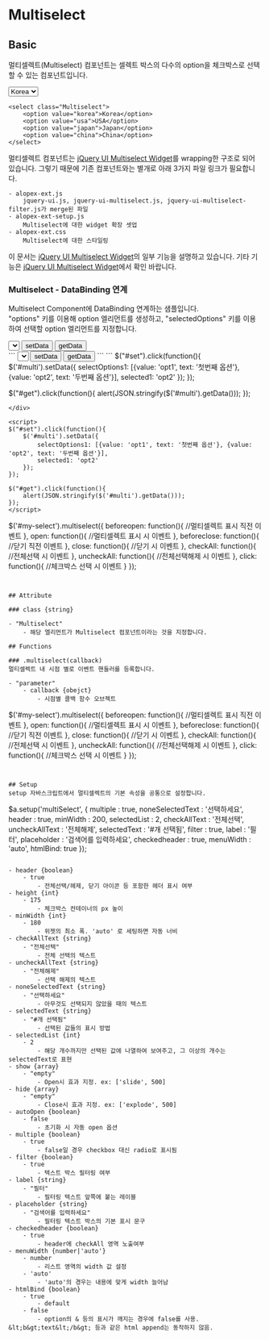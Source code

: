 # Multiselect

## Basic
멀티셀렉트(Multiselect) 컴포넌트는 셀렉트 박스의 다수의 option을 체크박스로 선택할 수 있는 컴포넌트입니다.

<select class="Multiselect">
    <option value="korea">Korea</option>
    <option value="usa">USA</option>
    <option value="japan">Japan</option>
    <option value="china">China</option>
</select>

```
<select class="Multiselect">
    <option value="korea">Korea</option>
    <option value="usa">USA</option>
    <option value="japan">Japan</option>
    <option value="china">China</option>
</select>
```

멀티셀렉트 컴포넌트는 [jQuery UI Multiselect Widget](https://github.com/ehynds/jquery-ui-multiselect-widget)를 wrapping한 구조로 되어 있습니다. 그렇기 때문에 기존 컴포넌트와는 별개로 아래 3가지 파일 링크가 필요합니다.

	- alopex-ext.js
		jquery-ui.js, jquery-ui-multiselect.js, jquery-ui-multiselect-filter.js가 merge된 파일
	- alopex-ext-setup.js
		Multiselect에 대한 widget 확장 셋업
	- alopex-ext.css
		Multiselect에 대한 스타일링

이 문서는 [jQuery UI Multiselect Widget](https://github.com/ehynds/jquery-ui-multiselect-widget)의 일부 기능을 설명하고 있습니다. 기타 기능은 [jQuery UI Multiselect Widget](https://github.com/ehynds/jquery-ui-multiselect-widget)에서 확인 바랍니다.


### Multiselect - DataBinding 연계

Multiselect Component에 DataBinding 연계하는 샘플입니다.  
"options" 키를 이용해 option 엘리먼트를 생성하고, "selectedOptions" 키를 이용하여 선택할 option 엘리먼트를 지정합니다.  
	
<div class="eg">
<div class="egview">
	<select id="multi" class="Multiselect" data-bind="options: selectOptions1, selectedOptions: selected1">
	</select>
	<button class="Button" id="set">setData</button>
	<button class="Button" id="get">getData</button>
</div>
```
<label>
	<select id="multi" class="Multiselect"
		data-bind="options: selectOptions1, selectedOptions: selected1">
	</select>
	<button class="Button" id="set">setData</button>
	<button class="Button" id="get">getData</button>
```
```
$("#set").click(function(){
	$('#multi').setData({
		selectOptions1: [{value: 'opt1', text: '첫번째 옵션'}, {value: 'opt2', text: '두번째 옵션'}],
		selected1: 'opt2'
	});
});
    		
$("#get").click(function(){
	alert(JSON.stringify($('#multi').getData()));
});
```
</div>

<script>
$("#set").click(function(){
	$('#multi').setData({
		selectOptions1: [{value: 'opt1', text: '첫번째 옵션'}, {value: 'opt2', text: '두번째 옵션'}],
		selected1: 'opt2'
	});
});
    		
$("#get").click(function(){
	alert(JSON.stringify($('#multi').getData()));
});
</script>

```
$('#my-select').multiselect({
		beforeopen: function(){
			//멀티셀렉트 표시 직전 이벤트
		},
		open: function(){
			//멀티셀렉트 표시 시 이벤트
		},
		beforeclose: function(){
			//닫기 직전 이벤트
		},
		close: function(){
			//닫기 시 이벤트
		},
		checkAll: function(){
			//전체선택 시 이벤트
		},
		uncheckAll: function(){
			//전체선택해제 시 이벤트
		},
		click: function(){
			//체크박스 선택 시 이벤트
		}
	});
```


## Attribute

### class {string}

- "Multiselect"  
	- 해당 엘리먼트가 Multiselect 컴포넌트이라는 것을 지정합니다.

## Functions

### .multiselect(callback)
멀티셀렉트 내 시점 별로 이벤트 핸들러를 등록합니다.

- "parameter"
	- callback {obejct}
		- 시점별 콜백 함수 오브젝트

```
$('#my-select').multiselect({
		beforeopen: function(){
			//멀티셀렉트 표시 직전 이벤트
		},
		open: function(){
			//멀티셀렉트 표시 시 이벤트
		},
		beforeclose: function(){
			//닫기 직전 이벤트
		},
		close: function(){
			//닫기 시 이벤트
		},
		checkAll: function(){
			//전체선택 시 이벤트
		},
		uncheckAll: function(){
			//전체선택해제 시 이벤트
		},
		click: function(){
			//체크박스 선택 시 이벤트
		}
	});
```


## Setup
setup 자바스크립트에서 멀티셀렉트의 기본 속성을 공통으로 설정합니다. 

```
$a.setup('multiSelect', {
	multiple : true,
	noneSelectedText : '선택하세요',
	header : true,
	minWidth : 200,
	selectedList : 2,
	checkAllText : '전체선택',
	uncheckAllText : '전체해제',
	selectedText : '#개 선택됨',
	filter : true,
	label : '필터',
	placeholder : '검색어를 입력하세요',
	checkedheader : true,
	menuWidth : 'auto',
	htmlBind: true
});
```

- header {boolean}
	- true
		- 전체선택/헤제, 닫기 아이콘 등 포함한 헤더 표시 여부
- height {int}
	- 175
		- 체크박스 컨테이너의 px 높이
- minWidth {int}
	- 180
		- 위젯의 최소 폭. 'auto' 로 세팅하면 자동 너비
- checkAllText {string}
	- "전체선택"
		- 전체 선택의 텍스트
- uncheckAllText {string}
	- "전체해제"
		- 선택 해제의 텍스트
- noneSelectedText {string}
	- "선택하세요"
		- 아무것도 선택되지 않았을 때의 텍스트
- selectedText {string}
	- "#개 선택됨"
		- 선택된 값들의 표시 방법
- selectedList {int}
	- 2
		- 해당 개수까지만 선택된 값에 나열하여 보여주고, 그 이상의 개수는 selectedText로 표현
- show {array}
	- "empty"
		- Open시 효과 지정. ex: ['slide', 500]
- hide {array}
	- "empty"
		- Close시 효과 지정. ex: ['explode', 500]
- autoOpen {boolean}
	- false
		- 초기화 시 자동 open 옵션
- multiple {boolean}
	- true
		- false일 경우 checkbox 대신 radio로 표시됨
- filter {boolean}
	- true
		- 텍스트 박스 필터링 여부
- label {string}
	- "필터"
		- 필터링 텍스트 앞쪽에 붙는 레이블
- placeholder {string}
	- "검색어를 입력하세요"
		- 필터링 텍스트 박스의 기본 표시 문구
- checkedheader {boolean}
	- true  
		- header에 checkAll 영역 노출여부
- menuWidth {number|'auto'} 
	- number
		- 리스트 영역의 width 값 설정
	- 'auto'
		- 'auto'의 경우는 내용에 맞게 width 늘어남
- htmlBind {boolean}
	- true
		- default
	- false
		- option의 & 등의 표시가 깨지는 경우에 false를 사용. &lt;b&gt;text&lt;/b&gt; 등과 같은 html append는 동작하지 않음.